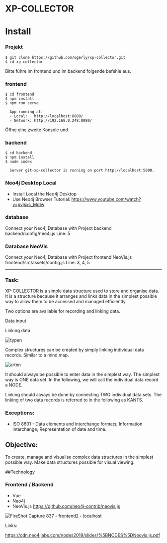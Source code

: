 # XP-COLLECTOR

# Install

  ### Projekt
    $ git clone https://github.com/ogerly/xp-collector.git
    $ cd xp-collector

Bitte führe im frontend und im backend folgende befehle aus. 

  ### frontend
    $ cd frontend
    $ npm install
    $ npm run serve
    
      App running at:
      - Local:   http://localhost:8080/ 
      - Network: http://192.168.0.248:8080/
 

Öffne eine zweite Konsole und 

  ### backend
    $ cd backend
    $ npm install
    $ node index
    
      Server git-xp-collector is running on port http://localhost:5000.
      
      
   ### Neo4j Desktop Local
   - Install Local the Neo4j Desktop
   - Use Neo4j Browser
   Tutorial: https://www.youtube.com/watch?v=pvjsxc_MdIw


   ### database  
   Connect your Neo4j Database with Project backend    
    backend/config/neo4j.js
    Line: 5 
 
   ### Database NeoVis
   Connect your Neo4j Database with Project frontend NeoVis.js
    frontend/src/assets/config.js
    Line: 3, 4, 5 
_____________

### Task:

XP-COLLECTOR is a simple data structure used to store and organise data. It is a structure because it arranges and links data in the simplest possible way to allow them to be accessed and managed efficiently. 

Two options are available for recording and linking data. 

Data input

Linking data


![typen](https://user-images.githubusercontent.com/1324583/139631987-1b5cd41d-d2a5-486b-b345-8101612807d9.png)




Complex structures can be created by simply linking individual data records. Similar to a mind map. 




![arten](https://user-images.githubusercontent.com/1324583/139631997-e948de7a-e8e1-4b92-b315-62f610dba775.png)




It should always be possible to enter data in the simplest way. The simplest way is ONE data set. In the following, we will call the individual data record a NODE.


Linking should always be done by connecting TWO individual data sets. The linking of two data records is referred to in the following as KANTS.


### Exceptions: 
- ISO 8601 - Data elements and interchange formats; Information interchange; Representation of date and time.



## Objective:

To create, manage and visualise complex data structures in the simplest possible way. 
Make data structures possible for visual viewing. 



##Technology

### Frontend / Backend 

- Vue
- Neo4j
- NeoVis.js   https://github.com/neo4j-contrib/neovis.js



![FireShot Capture 837 - frontend2 - localhost](https://user-images.githubusercontent.com/1324583/146207393-11ec0202-126c-4b2c-b21c-70ad1d8e9077.png)



Links:

https://cdn.neo4jlabs.com/nodes2019/slides/%5BNODES%5DNeovis.js.pdf

